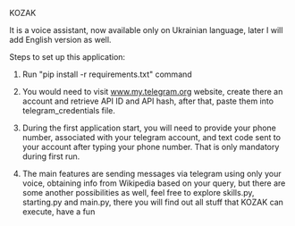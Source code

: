 KOZAK

It is a voice assistant, now available only on Ukrainian language, later I will add English version as well.

Steps to set up this application:

1. Run "pip install -r requirements.txt" command

2. You would need to visit www.my.telegram.org website, create there an account and retrieve API ID and API hash, 
after that, paste them into telegram_credentials file.

3. During the first application start, you will need to provide your phone number, associated with your telegram account, 
and text code sent to your account after typing your phone number. That is only mandatory during first run.

4. The main features are sending messages via telegram using only your voice, obtaining info from Wikipedia based on your query, 
but there are some another possibilities as well, feel free to explore skills.py, starting.py and main.py, 
there you will find out all stuff that KOZAK can execute, have a fun
